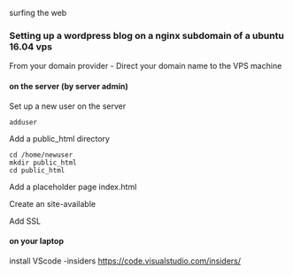 surfing the web

### Setting up a wordpress blog on a nginx subdomain of a ubuntu 16.04 vps

From your domain provider - Direct your domain name to the VPS machine

#### on the server (by server admin)
Set up a new user on the server 

    adduser

Add a public_html directory

    cd /home/newuser
    mkdir public_html
    cd public_html

Add a placeholder page index.html



Create an site-available

Add SSL

#### on your laptop

install VScode -insiders https://code.visualstudio.com/insiders/

